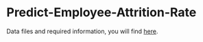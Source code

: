 # Predict-Employee-Attrition-Rate
Data files and required information, you will find [here](https://www.hackerearth.com/practice/machine-learning/machine-learning-algorithms/beginners-guide-regression-analysis-plot-interpretations/practice-problems/machine-learning/predict-the-employee-attrition-rate-in-organizations-1d700a97/).
